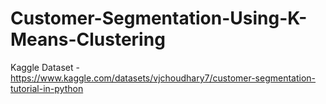 # Customer-Segmentation-Using-K-Means-Clustering

Kaggle Dataset - https://www.kaggle.com/datasets/vjchoudhary7/customer-segmentation-tutorial-in-python
